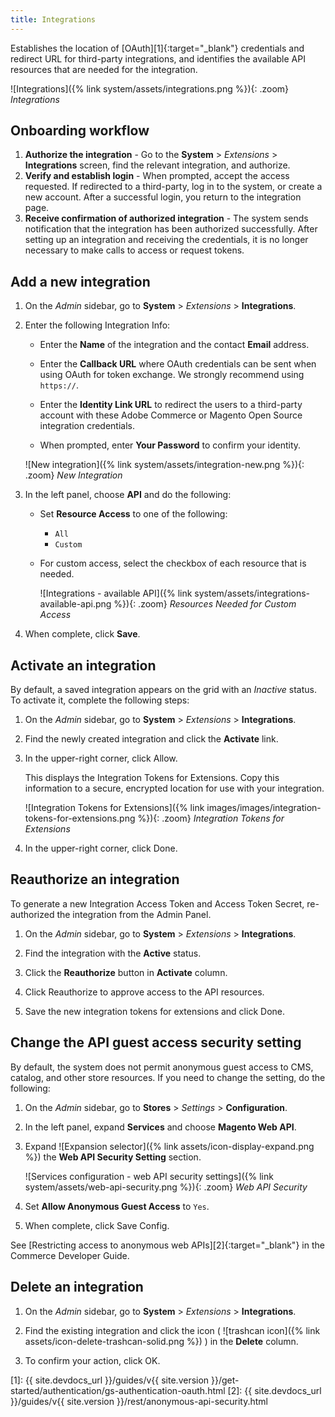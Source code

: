 ```yaml
---
title: Integrations
---
```


Establishes the location of [OAuth][1]{:target="_blank"} credentials and redirect URL for third-party integrations, and identifies the available API resources that are needed for the integration.

![Integrations]({% link system/assets/integrations.png %}){: .zoom}
_Integrations_

## Onboarding workflow

1. **Authorize the integration** - Go to the **System** > _Extensions_ > **Integrations** screen, find the relevant integration, and authorize.
1. **Verify and establish login** - When prompted, accept the access requested. If redirected to a third-party, log in to the system, or create a new account. After a successful login, you return to the integration page.
1. **Receive confirmation of authorized integration** - The system sends notification that the integration has been authorized successfully. After setting up an integration and receiving the credentials, it is no longer necessary to make calls to access or request tokens.

## Add a new integration

1. On the _Admin_ sidebar, go to **System** > _Extensions_ > **Integrations**.

1. Enter the following Integration Info:

   - Enter the **Name** of the integration and the contact **Email** address.

   - Enter the **Callback URL** where OAuth credentials can be sent when using OAuth for token exchange. We strongly recommend using `https://`.

   - Enter the **Identity Link URL** to redirect the users to a third-party account with these Adobe Commerce or Magento Open Source integration credentials.

   - When prompted, enter **Your Password** to confirm your identity.

    ![New integration]({% link system/assets/integration-new.png %}){: .zoom}
    _New Integration_

1. In the left panel, choose **API** and do the following:

   - Set **Resource Access** to one of the following:

      - `All`
      - `Custom`

   - For custom access, select the checkbox of each resource that is needed.

      ![Integrations - available API]({% link system/assets/integrations-available-api.png %}){: .zoom}
      _Resources Needed for Custom Access_

1. When complete, click **Save**.

## Activate an integration

By default, a saved integration appears on the grid with an _Inactive_ status. To activate it, complete the following steps:

1. On the _Admin_ sidebar, go to **System** > _Extensions_ > **Integrations**.

1. Find the newly created integration and click the **Activate** link.

1. In the upper-right corner, click <span class="btn">Allow</span>.

   This displays the Integration Tokens for Extensions. Copy this information to a secure, encrypted location for use with your integration.

   ![Integration Tokens for Extensions]({% link images/images/integration-tokens-for-extensions.png %}){: .zoom}
   _Integration Tokens for Extensions_

1. In the upper-right corner, click <span class="btn">Done</span>.

## Reauthorize an integration

To generate a new Integration Access Token and Access Token Secret, re-authorized the integration from the Admin Panel.

1. On the _Admin_ sidebar, go to **System** > _Extensions_ > **Integrations**.

1. Find the integration with the **Active** status.

1. Click the __Reauthorize__ button in **Activate** column.

1. Click <span class="btn">Reauthorize</span> to approve access to the API resources.

1. Save the new integration tokens for extensions and click <span class="btn">Done</span>.

## Change the API guest access security setting

By default, the system does not permit anonymous guest access to CMS, catalog, and other store resources. If you need to change the setting, do the following:

1. On the _Admin_ sidebar, go to **Stores** > _Settings_ > **Configuration**.

1. In the left panel, expand **Services** and choose **Magento Web API**.

1. Expand ![Expansion selector]({% link assets/icon-display-expand.png %}) the **Web API Security Setting** section.

    ![Services configuration - web API security settings]({% link system/assets/web-api-security.png %}){: .zoom}
    _Web API Security_

1. Set **Allow Anonymous Guest Access** to `Yes`.

1. When complete, click <span class="btn">Save Config</span>.

See [Restricting access to anonymous web APIs][2]{:target="_blank"} in the Commerce Developer Guide.

## Delete an integration

1. On the _Admin_ sidebar, go to **System** > _Extensions_ > **Integrations**.

1. Find the existing integration and click the icon ( ![trashcan icon]({% link assets/icon-delete-trashcan-solid.png %}) ) in the **Delete** column.

1. To confirm your action, click <span class="btn">OK</span>.

[1]: {{ site.devdocs_url }}/guides/v{{ site.version }}/get-started/authentication/gs-authentication-oauth.html
[2]: {{ site.devdocs_url }}/guides/v{{ site.version }}/rest/anonymous-api-security.html
